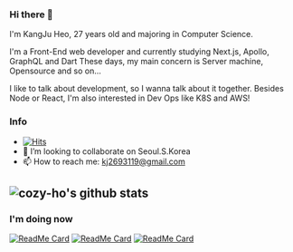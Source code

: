 ### Hi there 👋

I'm KangJu Heo, 27 years old and majoring in Computer Science.

I'm a Front-End web developer and currently studying Next.js, Apollo, GraphQL and Dart These days, my main concern is Server machine, Opensource and so on...

I like to talk about development, so I wanna talk about it together. Besides Node or React, I'm also interested in Dev Ops like K8S and AWS!

### Info

- [![Hits](https://hits.seeyoufarm.com/api/count/incr/badge.svg?url=https%3A%2F%2Fgithub.com%2FCozy-Ho&count_bg=%236EF9C2&title_bg=%23D49BFB&icon=&icon_color=%23E7E7E7&title=Hi+there&edge_flat=false)](https://github.com/cozy-ho)
- 👯 I’m looking to collaborate on Seoul.S.Korea
- 📫 How to reach me: kj2693119@gmail.com


![cozy-ho's github stats](https://github-readme-stats.vercel.app/api?username=cozy-ho&show_icons=true&theme=radical)
---

### I'm doing now
[![ReadMe Card](https://github-readme-stats.vercel.app/api/pin/?username=cozy-ho&repo=oidc-provider)](https://github.com/Cozy-Ho/oidc-provider)
[![ReadMe Card](https://github-readme-stats.vercel.app/api/pin/?username=cozy-ho&repo=hello_dart)](https://github.com/Cozy-Ho/hello_dart)
[![ReadMe Card](https://github-readme-stats.vercel.app/api/pin/?username=cozy-ho&repo=photolog)](https://github.com/Cozy-Ho/photolog)

